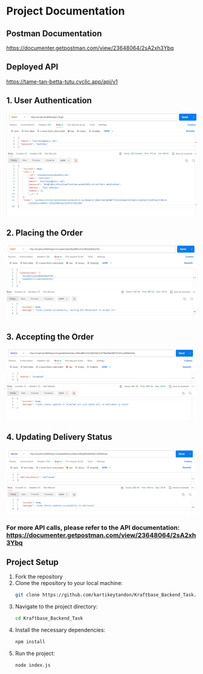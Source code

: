 # Project Documentation

## Postman Documentation
https://documenter.getpostman.com/view/23648064/2sA2xh3Ybq

## Deployed API
https://tame-tan-betta-tutu.cyclic.app/api/v1

## 1. User Authentication
<img src='./postman screenshots/Login.png'>

## 2. Placing the Order
<img src='./postman screenshots/PlaceOrder.png'>

## 3. Accepting the Order
<img src='./postman screenshots/AcceptOrder.png'>

## 4. Updating Delivery Status
<img src='./postman screenshots/OrderStatus.png'>


### For more API calls, please refer to the API documentation: https://documenter.getpostman.com/view/23648064/2sA2xh3Ybq


## Project Setup

1. Fork the repository
2. Clone the repository to your local machine:
   ```sh
   git clone https://github.com/kartikeytandon/Kraftbase_Backend_Task.git
3. Navigate to the project directory:
    ```sh 
    cd Kraftbase_Backend_Task
4. Install the necessary dependencies:
    ```sh 
    npm install
5. Run the project:
    ```sh
    node index.js
